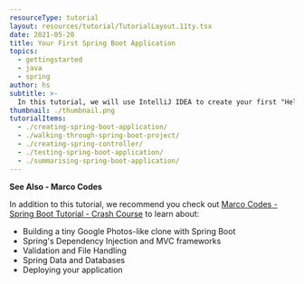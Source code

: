 ```yaml
---
resourceType: tutorial
layout: resources/tutorial/TutorialLayout.11ty.tsx
date: 2021-05-20
title: Your First Spring Boot Application
topics:
  - gettingstarted
  - java
  - spring
author: hs
subtitle: >-
  In this tutorial, we will use IntelliJ IDEA to create your first "Hello World" Spring Boot application.
thumbnail: ./thumbnail.png
tutorialItems:
  - ./creating-spring-boot-application/
  - ./walking-through-spring-boot-project/
  - ./creating-spring-controller/
  - ./testing-spring-boot-application/
  - ./summarising-spring-boot-application/
---
```


**See Also - Marco Codes**

In addition to this tutorial, we recommend you check out [Marco Codes - Spring Boot Tutorial - Crash Course](https://youtu.be/QuvS_VLbGko) to learn about:

- Building a tiny Google Photos-like clone with Spring Boot
- Spring's Dependency Injection and MVC frameworks
- Validation and File Handling
- Spring Data and Databases
- Deploying your application
